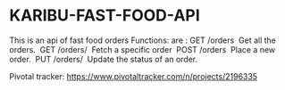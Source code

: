 # KARIBU-FAST-FOOD-API
This is an api of fast food orders
Functions: are :
GET /orders  Get all the orders. 
GET /orders/<orderId>  Fetch a specific order 
POST /orders  Place a new order. 
PUT /orders/<orderId>  Update the status of an order. 

Pivotal tracker:
https://www.pivotaltracker.com/n/projects/2196335
